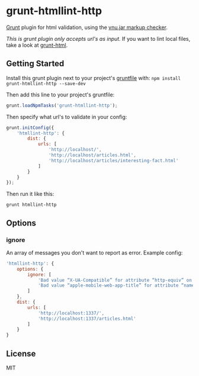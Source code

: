 # grunt-htmllint-http

[Grunt](http://gruntjs.com/) plugin for html validation, using the [vnu.jar markup checker](https://validator.github.io/).

_This is grunt plugin only accepts url's as input._ If you want to lint local files, take a look at [grunt-html](https://github.com/jzaefferer/grunt-html). 

## Getting Started
Install this grunt plugin next to your project's [gruntfile](http://gruntjs.com/getting-started) with:
`npm install grunt-htmllint-http --save-dev`

Then add this line to your project's gruntfile:

```js
grunt.loadNpmTasks('grunt-htmllint-http');
```

Then specify what url's to validate in your config:

```js
grunt.initConfig({
    'htmllint-http': {
        dist: {
            urls: [
                'http://localhost/',
                'http://localhost/articles.html',
                'http://localhost/articles/interesting-fact.html'
            ]
        }
    }
});
```

Then run it like this:

```
grunt htmllint-http
```

## Options

### ignore
An array of messages you don't want to report as error. Example config:

```js
'htmllint-http': {
    options: {
        ignore: [
            'Bad value “X-UA-Compatible” for attribute “http-equiv” on XHTML element “meta”.',
            'Bad value “apple-mobile-web-app-title” for attribute “name” on XHTML element “meta”: Keyword “apple-mobile-web-app-title” is not registered.'
        ]
    },
    dist: {
        urls: [
            'http://localhost:1337/',
            'http://localhost:1337/articles.html'
        ]
    }
}
```

## License
MIT